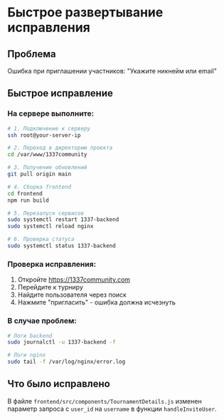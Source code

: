 # Быстрое развертывание исправления

## Проблема
Ошибка при приглашении участников: "Укажите никнейм или email"

## Быстрое исправление

### На сервере выполните:

```bash
# 1. Подключение к серверу
ssh root@your-server-ip

# 2. Переход в директорию проекта
cd /var/www/1337community

# 3. Получение обновлений
git pull origin main

# 4. Сборка frontend
cd frontend
npm run build

# 5. Перезапуск сервисов
sudo systemctl restart 1337-backend
sudo systemctl reload nginx

# 6. Проверка статуса
sudo systemctl status 1337-backend
```

### Проверка исправления:
1. Откройте https://1337community.com
2. Перейдите к турниру
3. Найдите пользователя через поиск
4. Нажмите "пригласить" - ошибка должна исчезнуть

### В случае проблем:
```bash
# Логи backend
sudo journalctl -u 1337-backend -f

# Логи nginx
sudo tail -f /var/log/nginx/error.log
```

## Что было исправлено
В файле `frontend/src/components/TournamentDetails.js` изменен параметр запроса с `user_id` на `username` в функции `handleInviteUser`. 